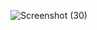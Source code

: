 ![Screenshot (30)](https://github.com/user-attachments/assets/af5143c7-f19a-4747-ab8c-f7461f7382f4)

